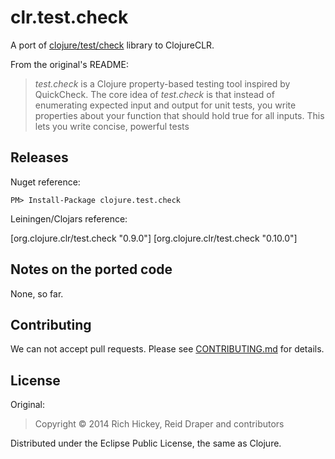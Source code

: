 # clr.test.check

A port of [clojure/test/check](https://github.com/clojure/test.check) library to ClojureCLR.

From the original's README:

> _test.check_ is a Clojure property-based testing tool inspired by QuickCheck. The core idea of _test.check_ is that instead of enumerating expected input and output for unit tests, you write properties about your function that should hold true for all inputs. This lets you write concise, powerful tests

## Releases

Nuget reference:

    PM> Install-Package clojure.test.check

Leiningen/Clojars reference:

   [org.clojure.clr/test.check "0.9.0"]
   [org.clojure.clr/test.check "0.10.0"]

   
## Notes on the ported code

None, so far.

## Contributing

We can not accept pull requests. Please see [CONTRIBUTING.md](CONTRIBUTING.md)
for details.

   
## License

Original:

> Copyright © 2014 Rich Hickey, Reid Draper and contributors

Distributed under the Eclipse Public License, the same as Clojure.
